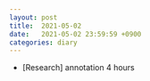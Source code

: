 ```yaml
---
layout: post
title:  2021-05-02
date:   2021-05-02 23:59:59 +0900
categories: diary
---
```


- [Research] annotation 4 hours
